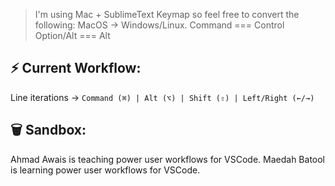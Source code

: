 > I'm using Mac + SublimeText Keymap so feel free to convert the following:
> MacOS         →     Windows/Linux.
> Command      ===    Control
> Option/Alt   ===    Alt





## ⚡ Current Workflow:

Line iterations     →     `Command (⌘) | Alt (⌥) | Shift (⇧) | Left/Right (←/→)`


## 🗑 Sandbox:

Ahmad Awais is teaching power user workflows for VSCode.
Maedah Batool is learning power user workflows for VSCode.
